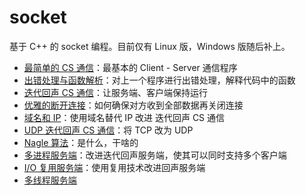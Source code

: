 # socket
基于 C++ 的 socket 编程。目前仅有 Linux 版，Windows 版随后补上。

- [最简单的 CS 通信](./basic/README.md)：最基本的 Client - Server 通信程序
- [出错处理与函数解析](./error/README.md)：对上一个程序进行出错处理，解释代码中的函数
- [迭代回声 CS 通信](./loop/README.md)：让服务端、客户端保持运行
- [优雅的断开连接](./elegantClose/README.md)：如何确保对方收到全部数据再关闭连接
- [域名和 IP](./dns/README.md)：使用域名替代 IP 改进 迭代回声 CS 通信
- [UDP 迭代回声 CS 通信](./udp/README.md)：将 TCP 改为 UDP
- [Nagle 算法](./nagle/README.md)：是什么，干啥的
- [多进程服务端](./fork/README.md)：改进迭代回声服务端，使其可以同时支持多个客户端
- [I/O 复用服务端](./select-epoll/README.md)：使用复用技术改进回声服务端
- [多线程服务端](./thread/README.md)
